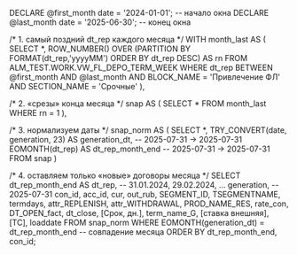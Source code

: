 DECLARE @first_month date = '2024-01-01';   -- начало окна
DECLARE @last_month  date = '2025-06-30';   -- конец окна

/* 1. самый поздний dt_rep каждого месяца */
WITH month_last AS (
    SELECT  *,
            ROW_NUMBER() OVER (PARTITION BY FORMAT(dt_rep,'yyyyMM')
                               ORDER BY dt_rep DESC) AS rn
    FROM    ALM_TEST.WORK.VW_FL_DEPO_TERM_WEEK
    WHERE   dt_rep BETWEEN @first_month AND @last_month
      AND   BLOCK_NAME   = 'Привлечение ФЛ'
      AND   SECTION_NAME = 'Срочные'
),

/* 2. «срезы» конца месяца */
snap AS (
    SELECT *
    FROM   month_last
    WHERE  rn = 1
),

/* 3. нормализуем даты */
snap_norm AS (
    SELECT  *,
            TRY_CONVERT(date, generation, 23)           AS generation_dt,     -- 2025-07-31 → 2025-07-31
            EOMONTH(dt_rep)                             AS dt_rep_month_end   -- 2025-07-31 → 2025-07-31
    FROM   snap
)

/* 4. оставляем только «новые» договоры месяца */
SELECT
       dt_rep_month_end  AS dt_rep,     -- 31.01.2024, 29.02.2024, …
       generation,                      -- 2025-07-31
       con_id, acc_id, cur, out_rub,
       SEGMENT_ID, TSEGMENTNAME, termdays,
       attr_REPLENISH, attr_WITHDRAWAL,
       PROD_NAME_RES, rate_con,
       DT_OPEN_fact, dt_close,
       [Срок, дн.], term_name_G,
       [ставка внешняя], [ТС],
       loaddate
FROM   snap_norm
WHERE  EOMONTH(generation_dt) = dt_rep_month_end         -- совпадение месяца
ORDER  BY dt_rep_month_end, con_id;
